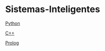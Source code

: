 # Sistemas-Inteligentes
[Python](https://github.com/davidrh195/Sistemas-Inteligentes/tree/Python)

[C++](https://github.com/davidrh195/Sistemas-Inteligentes/tree/C++)

[Prolog](https://github.com/davidrh195/Sistemas-Inteligentes/tree/Prolog)
